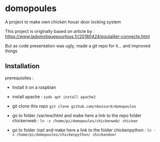 # domopoules
A project to make own chicken housr door locking system

This project is originally based on article by : 
https://www.ladomotiquepourtous.fr/20180424/poulailler-connecte.html

But as code presentation was ugly, made a git repo for it... and improved things

## Installation

prerequisites : 
- Install it on a raspbian
- install apache : `sudo apt install apache2`

- git clone this repo `git clone github.com/nbossard/domopoules`
- go to folder /var/ww/html and make here a link to the repo folder chickenweb : `ln -s /home/pi/domopoules/chickenweb/ chicken`
- go to folder /opt and make here a link to the folder chickenpython : `ln -s /home/pi/domopoules/chickenpython/ chickendoor`
